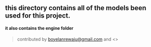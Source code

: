 ## this directory contains all of the models been used for this project.
#### it also contains the engine folder
> contributed by <boyelanrewaju@gmail.com> and <>
